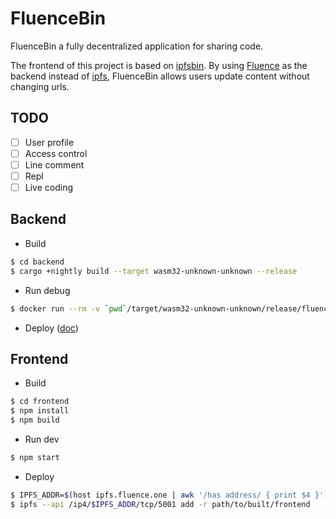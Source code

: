 # FluenceBin

FluenceBin a fully decentralized application for sharing code.

The frontend of this project is based on [ipfsbin](https://github.com/victorb/ipfsbin). By using [Fluence](https://fluence.network/) as the backend instead of [ipfs](https://ipfs.io/), FluenceBin allows users update content without changing urls.

## TODO

- [ ] User profile
- [ ] Access control
- [ ] Line comment
- [ ] Repl
- [ ] Live coding

## Backend

- Build

```bash
$ cd backend
$ cargo +nightly build --target wasm32-unknown-unknown --release
```

- Run debug

```bash
$ docker run --rm -v `pwd`/target/wasm32-unknown-unknown/release/fluencebin.wasm:/code/code.wasm -p 30000:30000 fluencelabs/frun
```

- Deploy ([doc](https://fluence.dev/docs/publishing-a-backend-app))

## Frontend

- Build

```bash
$ cd frontend
$ npm install
$ npm build
```

- Run dev

```bash
$ npm start
```

- Deploy

```bash
$ IPFS_ADDR=$(host ipfs.fluence.one | awk '/has address/ { print $4 }')
$ ipfs --api /ip4/$IPFS_ADDR/tcp/5001 add -r path/to/built/frontend
```
